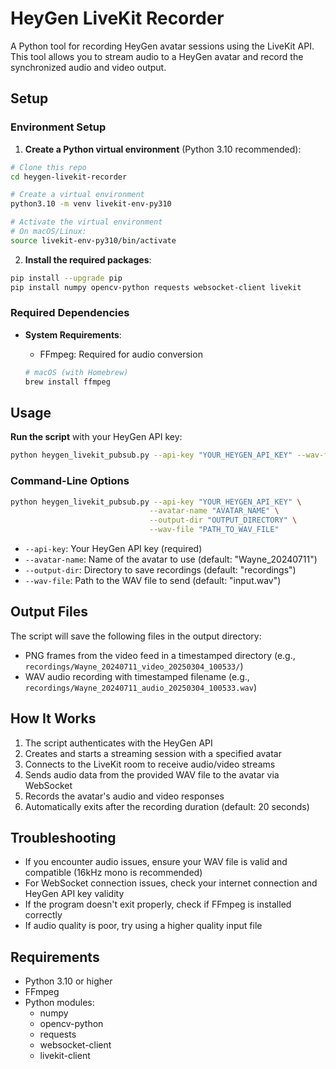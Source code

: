 # HeyGen LiveKit Recorder

A Python tool for recording HeyGen avatar sessions using the LiveKit API. This tool allows you to stream audio to a HeyGen avatar and record the synchronized audio and video output.

## Setup

### Environment Setup

1. **Create a Python virtual environment** (Python 3.10 recommended):

```bash
# Clone this repo
cd heygen-livekit-recorder

# Create a virtual environment
python3.10 -m venv livekit-env-py310

# Activate the virtual environment
# On macOS/Linux:
source livekit-env-py310/bin/activate
```

2. **Install the required packages**:

```bash
pip install --upgrade pip
pip install numpy opencv-python requests websocket-client livekit
```

### Required Dependencies

- **System Requirements**:
  - FFmpeg: Required for audio conversion

  ```bash
  # macOS (with Homebrew)
  brew install ffmpeg
  ```

## Usage

 **Run the script** with your HeyGen API key:

```bash
python heygen_livekit_pubsub.py --api-key "YOUR_HEYGEN_API_KEY" --wav-file "input.wav"
```

### Command-Line Options

```bash
python heygen_livekit_pubsub.py --api-key "YOUR_HEYGEN_API_KEY" \
                               --avatar-name "AVATAR_NAME" \
                               --output-dir "OUTPUT_DIRECTORY" \
                               --wav-file "PATH_TO_WAV_FILE"
```

- `--api-key`: Your HeyGen API key (required)
- `--avatar-name`: Name of the avatar to use (default: "Wayne_20240711")
- `--output-dir`: Directory to save recordings (default: "recordings")
- `--wav-file`: Path to the WAV file to send (default: "input.wav")

## Output Files

The script will save the following files in the output directory:

- PNG frames from the video feed in a timestamped directory (e.g., `recordings/Wayne_20240711_video_20250304_100533/`)
- WAV audio recording with timestamped filename (e.g., `recordings/Wayne_20240711_audio_20250304_100533.wav`)

## How It Works

1. The script authenticates with the HeyGen API
2. Creates and starts a streaming session with a specified avatar
3. Connects to the LiveKit room to receive audio/video streams
4. Sends audio data from the provided WAV file to the avatar via WebSocket
5. Records the avatar's audio and video responses
6. Automatically exits after the recording duration (default: 20 seconds)

## Troubleshooting

- If you encounter audio issues, ensure your WAV file is valid and compatible (16kHz mono is recommended)
- For WebSocket connection issues, check your internet connection and HeyGen API key validity
- If the program doesn't exit properly, check if FFmpeg is installed correctly
- If audio quality is poor, try using a higher quality input file

## Requirements

- Python 3.10 or higher
- FFmpeg
- Python modules:
  - numpy
  - opencv-python
  - requests
  - websocket-client
  - livekit-client


